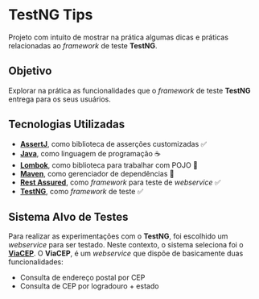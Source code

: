 # TestNG Tips
Projeto com intuito de mostrar na prática algumas dicas e práticas relacionadas ao _framework_ de teste **TestNG**.

## Objetivo
Explorar na prática as funcionalidades que o _framework_ de teste **TestNG** entrega para os seus usuários.

## Tecnologias Utilizadas
- [**AssertJ**](https://assertj.github.io/doc/), como biblioteca de asserções customizadas :white_check_mark:
- [**Java**](https://openjdk.java.net/), como linguagem de programação :coffee:
- [**Lombok**](https://projectlombok.org/), como biblioteca para trabalhar com POJO :wrench:
- [**Maven**](https://maven.apache.org/), como gerenciador de dependências :wrench:
- [**Rest Assured**](https://rest-assured.io/), como _framework_ para teste de _webservice_ :white_check_mark:
- [**TestNG**](https://testng.org/doc/), como _framework_ de teste :white_check_mark:

## Sistema Alvo de Testes
Para realizar as experimentações com o **TestNG**, foi escolhido um _webservice_ para ser testado. Neste contexto,
o sistema seleciona foi o [**ViaCEP**](https://viacep.com.br/). O **ViaCEP**, é um _webservice_ que dispõe de basicamente
duas funcionalidades:

- Consulta de endereço postal por CEP
- Consulta de CEP por logradouro + estado